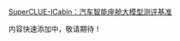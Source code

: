 <a href="https://mp.weixin.qq.com/s/7txjdZHVqD3dNsptEOxQEw">SuperCLUE-ICabin：汽车智能座舱大模型测评基准</a>

内容快速添加中，敬请期待！
